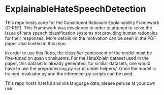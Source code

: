# ExplainableHateSpeechDetection

This repo hosts code for the Constituent Rationale Explainability Framework (C-REF). This Framework was developed in order to attempt to solve the issue of hate speech classification systems not providing human rationales for their responses. More details on the motivation can be seen in the PDF paper also hosted in this repo. 

In order to use this Repo, the classifier component of the model must be fine-tuned on span consituents. For the HateXplain dataset used in the paper, this dataset is already generated, for similar datasets, one would have to use the preprocessing.py script under helpers/. Once the model is trained, evaluator.py and the inferencer.py scripts can be used.

This repo hosts hateful and vile language data, please peruse at your own risk.
